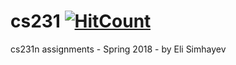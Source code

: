 # cs231 [![HitCount](http://hits.dwyl.com/elisim/cs231n.svg)](http://hits.dwyl.com/elisim/cs231n)
cs231n assignments - Spring 2018 - by Eli Simhayev
